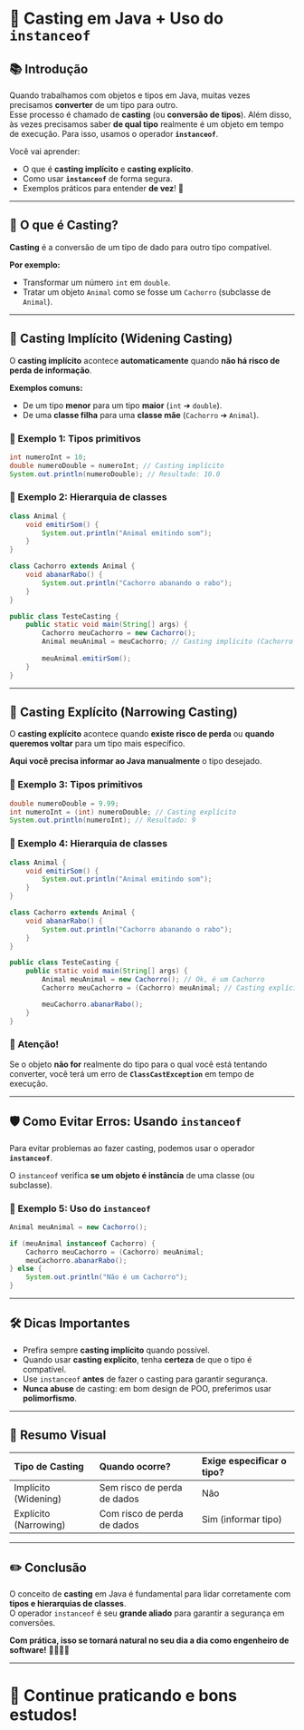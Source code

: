 
# 🎯 Casting em Java + Uso do `instanceof`

## 📚 Introdução

Quando trabalhamos com objetos e tipos em Java, muitas vezes precisamos **converter** de um tipo para outro.  
Esse processo é chamado de **casting** (ou **conversão de tipos**). Além disso, às vezes precisamos saber **de qual tipo** realmente é um objeto em tempo de execução. Para isso, usamos o operador **`instanceof`**.

Você vai aprender:

- O que é **casting implícito** e **casting explícito**.
- Como usar **`instanceof`** de forma segura.
- Exemplos práticos para entender **de vez**! 🚀

---

## 🧐 O que é Casting?

**Casting** é a conversão de um tipo de dado para outro tipo compatível.

**Por exemplo:**

- Transformar um número `int` em `double`.
- Tratar um objeto `Animal` como se fosse um `Cachorro` (subclasse de `Animal`).

---

## 🔹 Casting Implícito (Widening Casting)

O **casting implícito** acontece **automaticamente** quando **não há risco de perda de informação**.

**Exemplos comuns:**
- De um tipo **menor** para um tipo **maior** (`int` ➔ `double`).
- De uma **classe filha** para uma **classe mãe** (`Cachorro` ➔ `Animal`).

### 🌟 Exemplo 1: Tipos primitivos
```java
int numeroInt = 10;
double numeroDouble = numeroInt; // Casting implícito
System.out.println(numeroDouble); // Resultado: 10.0
```

### 🌟 Exemplo 2: Hierarquia de classes
```java
class Animal {
    void emitirSom() {
        System.out.println("Animal emitindo som");
    }
}

class Cachorro extends Animal {
    void abanarRabo() {
        System.out.println("Cachorro abanando o rabo");
    }
}

public class TesteCasting {
    public static void main(String[] args) {
        Cachorro meuCachorro = new Cachorro();
        Animal meuAnimal = meuCachorro; // Casting implícito (Cachorro é um Animal)
        
        meuAnimal.emitirSom();
    }
}
```

---

## 🔹 Casting Explícito (Narrowing Casting)

O **casting explícito** acontece quando **existe risco de perda** ou **quando queremos voltar** para um tipo mais específico.

**Aqui você precisa informar ao Java manualmente** o tipo desejado.

### 🌟 Exemplo 3: Tipos primitivos
```java
double numeroDouble = 9.99;
int numeroInt = (int) numeroDouble; // Casting explícito
System.out.println(numeroInt); // Resultado: 9
```

### 🌟 Exemplo 4: Hierarquia de classes
```java
class Animal {
    void emitirSom() {
        System.out.println("Animal emitindo som");
    }
}

class Cachorro extends Animal {
    void abanarRabo() {
        System.out.println("Cachorro abanando o rabo");
    }
}

public class TesteCasting {
    public static void main(String[] args) {
        Animal meuAnimal = new Cachorro(); // Ok, é um Cachorro
        Cachorro meuCachorro = (Cachorro) meuAnimal; // Casting explícito

        meuCachorro.abanarRabo();
    }
}
```

### 🚨 Atenção!
Se o objeto **não for** realmente do tipo para o qual você está tentando converter, você terá um erro de **`ClassCastException`** em tempo de execução.

---

## 🛡️ Como Evitar Erros: Usando `instanceof`

Para evitar problemas ao fazer casting, podemos usar o operador **`instanceof`**.

O `instanceof` verifica **se um objeto é instância** de uma classe (ou subclasse).

### 🌟 Exemplo 5: Uso do `instanceof`
```java
Animal meuAnimal = new Cachorro();

if (meuAnimal instanceof Cachorro) {
    Cachorro meuCachorro = (Cachorro) meuAnimal;
    meuCachorro.abanarRabo();
} else {
    System.out.println("Não é um Cachorro");
}
```

---

## 🛠️ Dicas Importantes

- Prefira sempre **casting implícito** quando possível.
- Quando usar **casting explícito**, tenha **certeza** de que o tipo é compatível.
- Use `instanceof` **antes** de fazer o casting para garantir segurança.
- **Nunca abuse** de casting: em bom design de POO, preferimos usar **polimorfismo**.

---

## 📜 Resumo Visual

| Tipo de Casting      | Quando ocorre? | Exige especificar o tipo? |
|:---------------------|:---------------|:--------------------------|
| Implícito (Widening)  | Sem risco de perda de dados | Não |
| Explícito (Narrowing) | Com risco de perda de dados | Sim (informar tipo) |

---



## ✏️ Conclusão

O conceito de **casting** em Java é fundamental para lidar corretamente com **tipos e hierarquias de classes**.  
O operador `instanceof` é seu **grande aliado** para garantir a segurança em conversões.

**Com prática, isso se tornará natural no seu dia a dia como engenheiro de software!** 👨‍💻👩‍💻

---

# 🚀 Continue praticando e bons estudos!
